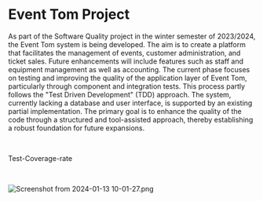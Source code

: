 
<h1>Event Tom Project</h1>

<p>
As part of the Software Quality project in the winter semester of 2023/2024, the Event Tom system is being developed. The aim is to create a platform that facilitates the management of events, customer administration, and ticket sales. Future enhancements will include features such as staff and equipment management as well as accounting. The current phase focuses on testing and improving the quality of the application layer of Event Tom, particularly through component and integration tests. This process partly follows the "Test Driven Development" (TDD) approach. The system, currently lacking a database and user interface, is supported by an existing partial implementation. The primary goal is to enhance the quality of the code through a structured and tool-assisted approach, thereby establishing a robust foundation for future expansions.
</p> <br>
<p>
Test-Coverage-rate
</p><br>


![Screenshot from 2024-01-13 10-01-27.png](..%2F..%2FPictures%2FScreenshots%2FScreenshot%20from%202024-01-13%2010-01-27.png)